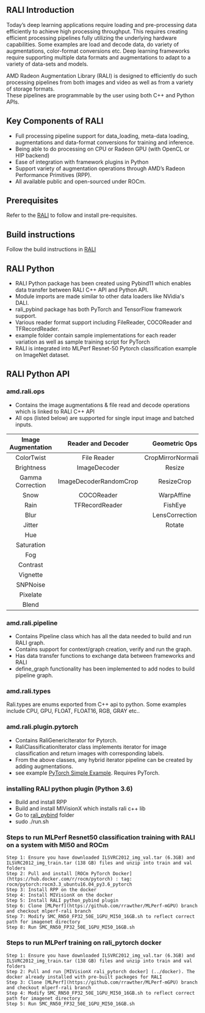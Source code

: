 ## RALI Introduction
Today’s deep learning applications require loading and pre-processing data efficiently to achieve high processing throughput.  This requires creating efficient processing pipelines fully utilizing the underlying hardware capabilities. Some examples are load and decode data, do variety of augmentations, color-format conversions etc. 
Deep learning frameworks require supporting multiple data formats and augmentations to adapt to a variety of data-sets and models.

AMD Radeon Augmentation Library (RALI) is designed to efficiently do such processing pipelines from both images and video as well as from a variety of storage formats.  
These pipelines are programmable by the user using both C++ and Python APIs. 


## Key Components of RALI
*	Full processing pipeline support for data_loading, meta-data loading, augmentations and data-format conversions for training and inference.
*	Being able to do processing on CPU or Radeon GPU (with OpenCL or HIP backend) 
*	Ease of integration with framework plugins in Python
*	Support variety of augmentation operations through AMD’s Radeon Performance Primitives (RPP).
*	All available public and open-sourced under ROCm.


## Prerequisites
Refer to the [RALI](../README.md) to follow and install pre-requisites.

## Build instructions
Follow the build instructions in [RALI](../README.md)

## RALI Python

*   RALI Python package has been created using Pybind11 which enables data transfer between RALI C++ API and Python API.
*   Module imports are made similar to other data loaders like NVidia's DALI.
*   rali_pybind package has both PyTorch and TensorFlow framework support.
*   Various reader format support including FileReader, COCOReader and TFRecordReader.
*   example folder contain sample implementations for each reader variation as well as sample training script for PyTorch
*   RALI is integrated into MLPerf Resnet-50 Pytorch classification example on ImageNet dataset.

## RALI Python API
### amd.rali.ops

*  Contains the image augmentations & file read and decode operations which is linked to RALI C++ API
*  All ops (listed below) are supported for single input image and batched inputs.

|Image Augmentation | Reader and Decoder  | Geometric Ops |
| :------------------: |:--------------------:| :-------------:|
| ColorTwist          | File Reader         | CropMirrorNormalize |
| Brightness          | ImageDecoder        | Resize |
| Gamma Correction    | ImageDecoderRandomCrop        |    ResizeCrop |
| Snow                | COCOReader        |    WarpAffine |
| Rain                | TFRecordReader        |    FishEye |
| Blur                |         |    LensCorrection |
| Jitter |         |    Rotate |
| Hue     |         |    |
| Saturation |         |    |
| Fog  |         |     |
| Contrast  |         |     |
| Vignette  |         |     |
| SNPNoise  |         |     |
| Pixelate  |         |     |
| Blend  |        |     |

### amd.rali.pipeline 
* Contains Pipeline class which has all the data needed to build and run RALI graph.
* Contains support for context/graph creation, verify and run the graph.
* Has data transfer functions to exchange data between frameworks and RALI
* define_graph functionality has been implemented to add nodes to build pipeline graph.

### amd.rali.types
Rali.types are enums exported from C++ api to python. Some examples include CPU, GPU, FLOAT, FLOAT16, RGB, GRAY etc..

### amd.rali.plugin.pytorch
*  Contains RaliGenericIterator for Pytorch.
*  RaliClassificationIterator class implements iterator for image classification and return images with corresponding labels.
*  From the above classes, any hybrid iterator pipeline can be created by adding augmentations.
*  see example [PyTorch Simple Example](./examples). Requires PyTorch.

### installing RALI python plugin (Python 3.6)
*  Build and install RPP
*  Build and install MIVisionX which installs rali c++ lib
*  Go to [rali_pybind](../rali_pybind) folder
*  sudo ./run.sh

### Steps to run MLPerf Resnet50 classification training with RALI on a system with MI50 and ROCm
```
Step 1: Ensure you have downloaded ILSVRC2012_img_val.tar (6.3GB) and ILSVRC2012_img_train.tar (138 GB) files and unzip into train and val folders
Step 2: Pull and install [ROCm PyTorch Docker] (https://hub.docker.com/r/rocm/pytorch) : tag: rocm/pytorch:rocm3.3_ubuntu16.04_py3.6_pytorch
Step 3: Install RPP on the docker
Step 4: Install MIVisionX on the docker
Step 5: Install RALI python_pybind plugin
Step 6: Clone [MLPerf](https://github.com/rrawther/MLPerf-mGPU) branch and checkout mlperf-rali branch
Step 7: Modify SMC_RN50_FP32_50E_1GPU_MI50_16GB.sh to reflect correct path for imagenet directory
Step 8: Run SMC_RN50_FP32_50E_1GPU_MI50_16GB.sh

```
### Steps to run MLPerf training on rali_pytorch docker
```
Step 1: Ensure you have downloaded ILSVRC2012_img_val.tar (6.3GB) and ILSVRC2012_img_train.tar (138 GB) files and unzip into train and val folders
Step 2: Pull and run [MIVisionX rali_pytorch docker] (../docker). The docker already installed with pre-built packeges for RALI
Step 3: Clone [MLPerf](https://github.com/rrawther/MLPerf-mGPU) branch and checkout mlperf-rali branch
Step 4: Modify SMC_RN50_FP32_50E_1GPU_MI50_16GB.sh to reflect correct path for imagenet directory
Step 5: Run SMC_RN50_FP32_50E_1GPU_MI50_16GB.sh
```

